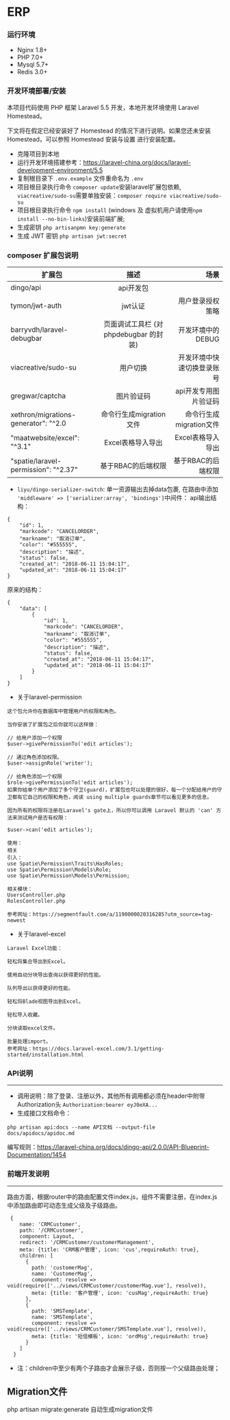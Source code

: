 # ERP

### 运行环境
* Nginx 1.8+
* PHP 7.0+
* Mysql 5.7+
* Redis 3.0+

### 开发环境部署/安装
 
 本项目代码使用 PHP 框架 Laravel 5.5 开发，本地开发环境使用 Laravel Homestead。
 
 下文将在假定已经安装好了 Homestead 的情况下进行说明。如果您还未安装 Homestead，可以参照 Homestead 安装与设置 进行安装配置。
 

* 克隆项目到本地
* 运行开发环境搭建参考：https://laravel-china.org/docs/laravel-development-environment/5.5
* 复制根目录下 `.env.example` 文件重命名为 `.env`
* 项目根目录执行命令 `composer update`安装laravel扩展包依赖,
  `viacreative/sudo-su`需要单独安装：`composer require viacreative/sudo-su`
* 项目根目录执行命令 `npm install` (windows 及 虚拟机用户请使用`npm install --no-bin-links`)安装前端扩展;
* 生成密钥 `php artisanpmn key:generate`
* 生成 JWT 密钥 `php artisan jwt:secret`


###  composer 扩展包说明
  
| 扩展包 | 描述 | 场景 | 
| - | :-: | -: |
| dingo/api | api开发包 |  | 
| tymon/jwt-auth | jwt认证 | 用户登录授权策略 |
| barryvdh/laravel-debugbar | 页面调试工具栏 (对 phpdebugbar 的封装) | 开发环境中的 DEBUG |
| viacreative/sudo-su | 用户切换 | 开发环境中快速切换登录账号 |
| gregwar/captcha | 图片验证码 | api开发专用图片验证码 |
| xethron/migrations-generator": "^2.0 | 命令行生成migration文件 | 命令行生成migration文件 |
| "maatwebsite/excel": "^3.1" | Excel表格导入导出 | Excel表格导入导出 |
| "spatie/laravel-permission": "^2.37" | 基于RBAC的后端权限 | 基于RBAC的后端权限 |
*  `liyu/dingo-serializer-switch`: 单一资源输出去掉data包裹,
   在路由中添加 `'middleware' => ['serializer:array', 'bindings']`中间件：
   api输出结构：
```
{
    "id": 1,
    "markcode": "CANCELORDER",
    "markname": "取消订单",
    "color": "#555555",
    "description": "描述",
    "status": false,
    "created_at": "2018-06-11 15:04:17",
    "updated_at": "2018-06-11 15:04:17"
}
```
原来的结构：
```
{
    "data": [
        {
            "id": 1,
            "markcode": "CANCELORDER",
            "markname": "取消订单",
            "color": "#555555",
            "description": "描述",
            "status": false,
            "created_at": "2018-06-11 15:04:17",
            "updated_at": "2018-06-11 15:04:17"
        }
    ]
}
```
*  关于laravel-permission
```
这个包允许你在数据库中管理用户的权限和角色。

当你安装了扩展包之后你就可以这样做：

// 给用户添加一个权限
$user->givePermissionTo('edit articles');

// 通过角色添加权限。
$user->assignRole('writer');

// 给角色添加一个权限
$role->givePermissionTo('edit articles');
如果你给单个用户添加了多个守卫(guard)，扩展包也可以处理的很好，每一个分配给用户的守卫都有它自己的权限和角色，阅读 using multiple guards章节可以看见更多的信息。

因为所有的权限将注册在Laravel's gate上，所以你可以调用 Laravel 默认的 'can' 方法来测试用户是否有权限：

$user->can('edit articles');

使用：
相关
引入：
use Spatie\Permission\Traits\HasRoles;
use Spatie\Permission\Models\Role;
use Spatie\Permission\Models\Permission;

相关模块：
UsersController.php
RolesController.php

参考网址：https://segmentfault.com/a/1190000020316285?utm_source=tag-newest

```
*  关于laravel-excel
```
Laravel Excel功能：

轻松将集合导出到Excel。

使用自动分块导出查询以获得更好的性能。

队列导出以获得更好的性能。

轻松将Blade视图导出到Excel。

轻松导入收藏。

分块读取excel文件。

批量处理import。
参考网址：https://docs.laravel-excel.com/3.1/getting-started/installation.html
```

### API说明
 
---
* 调用说明：除了登录、注册以外，其他所有调用都必须在header中附带Authorization头 `Authorization:bearer eyJ0eXA...`
* 生成接口文档命令：

`php artisan api:docs --name API文档 --output-file docs/apidocs/apidoc.md`

编写规则：https://laravel-china.org/docs/dingo-api/2.0.0/API-Blueprint-Documentation/1454

### 前端开发说明 
 
 --- 
 路由方面，根据router中的路由配置文件index.js，组件不需要注册，在index.js中添加路由即可动态生成父级及子级路由。
 ```
  {
     name: 'CRMCustomer',
     path: '/CRMCustomer',
     component: Layout,
     redirect: '/CRMCustomer/customerManagement',
     meta: {title: 'CRM客户管理', icon: 'cus',requireAuth: true},
     children: [
       {
         path: 'customerMag',
         name: 'CustomerMag',
         component: resolve => void(require(['../views/CRMCustomer/customerMag.vue'], resolve)),
         meta: {title: '客户管理', icon: 'cusMag',requireAuth: true}
       },
       {
         path: 'SMSTemplate',
         name: 'SMSTemplate',
         component: resolve => void(require(['../views/CRMCustomer/SMSTemplate.vue'], resolve)),
         meta: {title: '短信模板', icon: 'ordMsg',requireAuth: true}
       }
     ]
   }
 ```
 * 注：children中至少有两个子路由才会展示子级，否则按一个父级路由处理；
 
 ## Migration文件
 php artisan migrate:generate 自动生成migration文件

 
